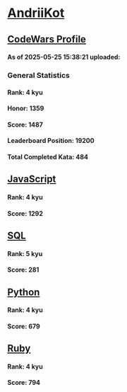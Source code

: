 # [AndriiKot](https://www.codewars.com/users/AndriiKot)

## [CodeWars Profile](https://www.codewars.com/users/AndriiKot)

#### As of 2025-05-25 15:38:21 uploaded:

### General Statistics

#### Rank: 4 kyu

#### Honor: 1359

#### Score: 1487

#### Leaderboard Position: 19200

#### Total Completed Kata: 484



## [JavaScript](https://github.com/AndriiKot/JavaScript__CodeWars)

#### Rank: 4 kyu

#### Score: 1292


## [SQL](https://github.com/AndriiKot/SQL__CodeWars)

#### Rank: 5 kyu

#### Score: 281


## [Python](https://github.com/AndriiKot/Python__CodeWars)

#### Rank: 4 kyu

#### Score: 679


## [Ruby](https://github.com/AndriiKot/Ruby__CodeWars)

#### Rank: 4 kyu

#### Score: 794

